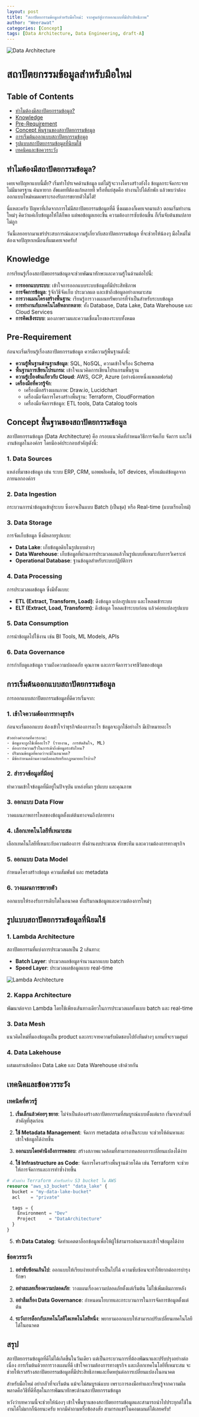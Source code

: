 ```yaml
---
layout: post
title: "สถาปัตยกรรมข้อมูลสำหรับมือใหม่: จากศูนย์สู่การออกแบบที่มีประสิทธิภาพ"
author: "Weerawat"
categories: [Concept]
tags: [Data Architecture, Data Engineering, draft-A]
---
```


![Data Architecture](https://images.unsplash.com/photo-1558494949-ef010cbdcc31?ixlib=rb-1.2.1&auto=format&fit=crop&w=1000&q=80)

# สถาปัตยกรรมข้อมูลสำหรับมือใหม่

## Table of Contents
- [ทำไมต้องมีสถาปัตยกรรมข้อมูล?](#ทำไมต้องมีสถาปัตยกรรมข้อมูล)
- [Knowledge](#knowledge)
- [Pre-Requirement](#pre-requirement)
- [Concept พื้นฐานของสถาปัตยกรรมข้อมูล](#concept-พื้นฐานของสถาปัตยกรรมข้อมูล)
- [การเริ่มต้นออกแบบสถาปัตยกรรมข้อมูล](#การเริ่มต้นออกแบบสถาปัตยกรรมข้อมูล)
- [รูปแบบสถาปัตยกรรมข้อมูลที่นิยมใช้](#รูปแบบสถาปัตยกรรมข้อมูลที่นิยมใช้)
- [เทคนิคและข้อควรระวัง](#เทคนิคและข้อควรระวัง)

## ทำไมต้องมีสถาปัตยกรรมข้อมูล?

เคยเจอปัญหาแบบนี้มั้ย? เริ่มทำโปรเจคด้านข้อมูล แต่ไม่รู้จะวางโครงสร้างยังไง ข้อมูลกระจัดกระจาย ไม่มีมาตรฐาน ค้นหายาก อัพเดททีต้องแก้หลายที่ หรือที่แย่สุดคือ ทำงานไปได้สักพัก แล้วพบว่าต้องออกแบบใหม่หมดเพราะรองรับการขยายตัวไม่ได้!

นี่แหละครับ ปัญหาที่เกิดจากการไม่มีสถาปัตยกรรมข้อมูลที่ดี ซึ่งผมเองก็เคยเจอมาแล้ว ตอนเริ่มทำงานใหม่ๆ คิดว่าแค่เก็บข้อมูลให้ได้ก็พอ แต่พอข้อมูลเยอะขึ้น ความต้องการซับซ้อนขึ้น ก็เริ่มจับต้นชนปลายไม่ถูก

วันนี้เลยอยากมาแชร์ประสบการณ์และความรู้เกี่ยวกับสถาปัตยกรรมข้อมูล ที่จะช่วยให้น้องๆ มือใหม่ไม่ต้องเจอปัญหาเหมือนที่ผมเคยเจอครับ!

## Knowledge

การเรียนรู้เรื่องสถาปัตยกรรมข้อมูลจะช่วยพัฒนาทักษะและความรู้ในด้านต่อไปนี้:

- **การออกแบบระบบ**: เข้าใจการออกแบบระบบข้อมูลที่มีประสิทธิภาพ
- **การจัดการข้อมูล**: รู้จักวิธีจัดเก็บ ประมวลผล และเข้าถึงข้อมูลอย่างเหมาะสม
- **การวางแผนโครงสร้างพื้นฐาน**: เรียนรู้การวางแผนทรัพยากรที่จำเป็นสำหรับระบบข้อมูล
- **การทำงานกับเทคโนโลยีหลากหลาย**: ทั้ง Database, Data Lake, Data Warehouse และ Cloud Services
- **การคิดเชิงระบบ**: มองภาพรวมและความเชื่อมโยงของระบบทั้งหมด

## Pre-Requirement

ก่อนจะเริ่มเรียนรู้เรื่องสถาปัตยกรรมข้อมูล ควรมีความรู้พื้นฐานดังนี้:

- **ความรู้พื้นฐานด้านฐานข้อมูล**: SQL, NoSQL, ความเข้าใจเรื่อง Schema
- **พื้นฐานการเขียนโปรแกรม**: เข้าใจแนวคิดการเขียนโปรแกรมพื้นฐาน
- **ความรู้เบื้องต้นเกี่ยวกับ Cloud**: AWS, GCP, Azure (อย่างน้อยหนึ่งแพลตฟอร์ม)
- **เครื่องมือที่ควรรู้จัก**:
  - เครื่องมือสร้างแผนภาพ: Draw.io, Lucidchart
  - เครื่องมือจัดการโครงสร้างพื้นฐาน: Terraform, CloudFormation
  - เครื่องมือจัดการข้อมูล: ETL tools, Data Catalog tools

## Concept พื้นฐานของสถาปัตยกรรมข้อมูล

สถาปัตยกรรมข้อมูล (Data Architecture) คือ กรอบแนวคิดที่กำหนดวิธีการจัดเก็บ จัดการ และใช้งานข้อมูลในองค์กร โดยมีองค์ประกอบสำคัญดังนี้:

### 1. Data Sources
แหล่งที่มาของข้อมูล เช่น ระบบ ERP, CRM, แอพพลิเคชั่น, IoT devices, หรือแม้แต่ข้อมูลจากภายนอกองค์กร

### 2. Data Ingestion
กระบวนการนำข้อมูลเข้าสู่ระบบ ซึ่งอาจเป็นแบบ Batch (เป็นชุด) หรือ Real-time (แบบเรียลไทม์)

### 3. Data Storage
การจัดเก็บข้อมูล ซึ่งมีหลายรูปแบบ:
- **Data Lake**: เก็บข้อมูลดิบในรูปแบบต่างๆ
- **Data Warehouse**: เก็บข้อมูลที่ผ่านการประมวลผลแล้วในรูปแบบที่เหมาะกับการวิเคราะห์
- **Operational Database**: ฐานข้อมูลสำหรับระบบปฏิบัติการ

### 4. Data Processing
การประมวลผลข้อมูล ซึ่งมีทั้งแบบ:
- **ETL (Extract, Transform, Load)**: ดึงข้อมูล แปลงรูปแบบ และโหลดเข้าระบบ
- **ELT (Extract, Load, Transform)**: ดึงข้อมูล โหลดเข้าระบบก่อน แล้วค่อยแปลงรูปแบบ

### 5. Data Consumption
การนำข้อมูลไปใช้งาน เช่น BI Tools, ML Models, APIs

### 6. Data Governance
การกำกับดูแลข้อมูล รวมถึงความปลอดภัย คุณภาพ และการจัดการวงจรชีวิตของข้อมูล

## การเริ่มต้นออกแบบสถาปัตยกรรมข้อมูล

การออกแบบสถาปัตยกรรมข้อมูลที่ดีควรเริ่มจาก:

### 1. เข้าใจความต้องการทางธุรกิจ
ก่อนจะเริ่มออกแบบ ต้องเข้าใจว่าธุรกิจต้องการอะไร ข้อมูลจะถูกใช้อย่างไร มีเป้าหมายอะไร

```
ตัวอย่างคำถามที่ควรถาม:
- ข้อมูลจะถูกใช้เพื่ออะไร? (รายงาน, การตัดสินใจ, ML)
- ต้องการความเร็วในการเข้าถึงข้อมูลระดับไหน?
- ปริมาณข้อมูลที่คาดว่าจะมีในอนาคต?
- มีข้อกำหนดด้านความปลอดภัยหรือกฎหมายอะไรบ้าง?
```

### 2. สำรวจข้อมูลที่มีอยู่
ทำความเข้าใจข้อมูลที่มีอยู่ในปัจจุบัน แหล่งที่มา รูปแบบ และคุณภาพ

### 3. ออกแบบ Data Flow
วาดแผนภาพการไหลของข้อมูลตั้งแต่ต้นทางจนถึงปลายทาง

### 4. เลือกเทคโนโลยีที่เหมาะสม
เลือกเทคโนโลยีที่เหมาะกับความต้องการ ทั้งด้านงบประมาณ ทักษะทีม และความต้องการทางธุรกิจ

### 5. ออกแบบ Data Model
กำหนดโครงสร้างข้อมูล ความสัมพันธ์ และ metadata

### 6. วางแผนการขยายตัว
ออกแบบให้รองรับการเติบโตในอนาคต ทั้งปริมาณข้อมูลและความต้องการใหม่ๆ

## รูปแบบสถาปัตยกรรมข้อมูลที่นิยมใช้

### 1. Lambda Architecture
สถาปัตยกรรมที่แบ่งการประมวลผลเป็น 2 เส้นทาง:
- **Batch Layer**: ประมวลผลข้อมูลจำนวนมากแบบ batch
- **Speed Layer**: ประมวลผลข้อมูลแบบ real-time

![Lambda Architecture](https://miro.medium.com/max/1400/1*7JJ7Fj_jUVi9mM0sTq-lqw.png)

### 2. Kappa Architecture
พัฒนาต่อจาก Lambda โดยใช้เพียงเส้นทางเดียวในการประมวลผลทั้งแบบ batch และ real-time

### 3. Data Mesh
แนวคิดใหม่ที่มองข้อมูลเป็น product และกระจายความรับผิดชอบไปยังทีมต่างๆ แทนที่จะรวมศูนย์

### 4. Data Lakehouse
ผสมผสานข้อดีของ Data Lake และ Data Warehouse เข้าด้วยกัน

## เทคนิคและข้อควรระวัง

### เทคนิคที่ควรรู้

1. **เริ่มเล็กแล้วค่อยๆ ขยาย**: ไม่จำเป็นต้องสร้างสถาปัตยกรรมที่สมบูรณ์แบบตั้งแต่แรก เริ่มจากส่วนที่สำคัญที่สุดก่อน

2. **ใช้ Metadata Management**: จัดการ metadata อย่างเป็นระบบ จะช่วยให้ค้นหาและเข้าใจข้อมูลได้ง่ายขึ้น

3. **ออกแบบโดยคำนึงถึงการทดสอบ**: สร้างสภาพแวดล้อมที่สามารถทดสอบการเปลี่ยนแปลงได้ง่าย

4. **ใช้ Infrastructure as Code**: จัดการโครงสร้างพื้นฐานด้วยโค้ด เช่น Terraform จะช่วยให้การจัดการและการทำซ้ำง่ายขึ้น

```terraform
# ตัวอย่าง Terraform สำหรับสร้าง S3 bucket ใน AWS
resource "aws_s3_bucket" "data_lake" {
  bucket = "my-data-lake-bucket"
  acl    = "private"

  tags = {
    Environment = "Dev"
    Project     = "DataArchitecture"
  }
}
```

5. **ทำ Data Catalog**: จัดทำแคตตาล็อกข้อมูลเพื่อให้ผู้ใช้สามารถค้นหาและเข้าใจข้อมูลได้ง่าย

### ข้อควรระวัง

1. **อย่าซับซ้อนเกินไป**: ออกแบบให้เรียบง่ายเท่าที่จะเป็นไปได้ ความซับซ้อนจะทำให้ยากต่อการบำรุงรักษา

2. **อย่าละเลยเรื่องความปลอดภัย**: วางแผนเรื่องความปลอดภัยตั้งแต่เริ่มต้น ไม่ใช่เพิ่มเติมภายหลัง

3. **อย่าลืมเรื่อง Data Governance**: กำหนดนโยบายและกระบวนการในการจัดการข้อมูลตั้งแต่ต้น

4. **ระวังการล็อกกับเทคโนโลยีใดเทคโนโลยีหนึ่ง**: พยายามออกแบบให้สามารถปรับเปลี่ยนเทคโนโลยีได้ในอนาคต

## สรุป

สถาปัตยกรรมข้อมูลที่ดีไม่ได้เกิดขึ้นในวันเดียว แต่เป็นกระบวนการที่ต้องพัฒนาและปรับปรุงอย่างต่อเนื่อง การเริ่มต้นด้วยการวางแผนที่ดี เข้าใจความต้องการทางธุรกิจ และเลือกเทคโนโลยีที่เหมาะสม จะช่วยให้เราสร้างสถาปัตยกรรมข้อมูลที่มีประสิทธิภาพและยืดหยุ่นต่อการเปลี่ยนแปลงในอนาคต

สำหรับมือใหม่ อย่ากลัวที่จะเริ่มต้น แม้จะไม่สมบูรณ์แบบ เพราะการลงมือทำและเรียนรู้จากความผิดพลาดคือวิธีที่ดีที่สุดในการพัฒนาทักษะด้านสถาปัตยกรรมข้อมูล

หวังว่าบทความนี้จะช่วยให้น้องๆ เข้าใจพื้นฐานของสถาปัตยกรรมข้อมูลและสามารถนำไปประยุกต์ใช้ในงานได้ไม่มากก็น้อยนะครับ หากมีคำถามหรือข้อสงสัย สามารถแชร์ในคอมเมนต์ได้เลยครับ!
